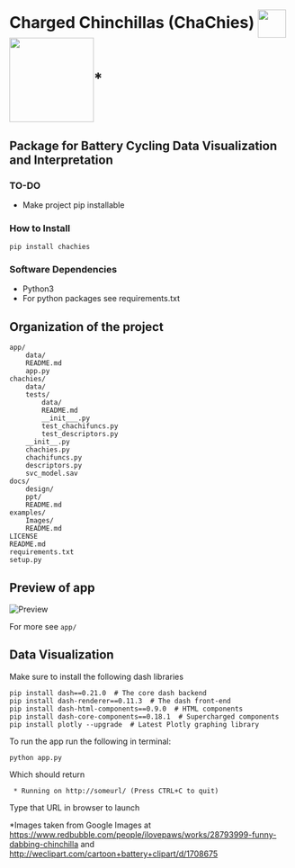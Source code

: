 # Charged Chinchillas (ChaChies) <img align="center" src="images/battery.png" width="50"> <img align="center" src="images/dab_chinchilla.jpg" width="150">* 
## Package for Battery Cycling Data Visualization and Interpretation
### TO-DO
- Make project pip installable 

### How to Install 
```
pip install chachies  
```
### Software Dependencies 
- Python3 
- For python packages see requirements.txt

## Organization of the project
```
app/
    data/
    README.md
    app.py 
chachies/ 
    data/
    tests/
        data/
        README.md
        __init___.py
        test_chachifuncs.py
        test_descriptors.py
    __init__.py
    chachies.py 
    chachifuncs.py
    descriptors.py 
    svc_model.sav
docs/ 
    design/
    ppt/
    README.md
examples/
    Images/ 
    README.md
LICENSE
README.md
requirements.txt
setup.py
```

## Preview of app 
![Preview](images/gif3_interactivegraph.gif)

For more see ```app/```

## Data Visualization 
Make sure to install the following dash libraries
```
pip install dash==0.21.0  # The core dash backend
pip install dash-renderer==0.11.3  # The dash front-end
pip install dash-html-components==0.9.0  # HTML components
pip install dash-core-components==0.18.1  # Supercharged components
pip install plotly --upgrade  # Latest Plotly graphing library
```

To run the app run the following in terminal:
```
python app.py
```
Which should return
```
 * Running on http://someurl/ (Press CTRL+C to quit)
```
Type that URL in browser to launch


*Images taken from Google Images at https://www.redbubble.com/people/ilovepaws/works/28793999-funny-dabbing-chinchilla and http://weclipart.com/cartoon+battery+clipart/d/1708675 


